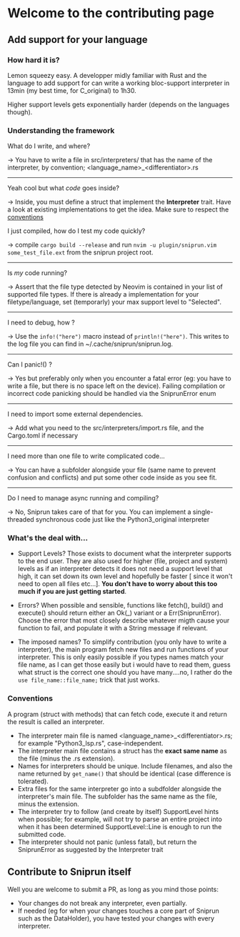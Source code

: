 # Welcome to the contributing page

## Add support for your language

### How hard it is?

Lemon squeezy easy. A developper midly familiar with Rust and the language to add support for can write a working bloc-support interpreter in 13min (my best time, for C_original) to 1h30.

Higher support levels gets exponentially harder (depends on the languages though).

### Understanding the framework

What do I write, and where?

-> You have to write a file in src/interpreters/ that has the name of the interpreter, by convention; \<language_name\>\_\<differentiator\>.rs

---

Yeah cool but what _code_ goes inside?

-> Inside, you must define a struct that implement the **Interpreter** trait. Have a look at existing implementations to get the idea. Make sure to respect the [conventions](#conventions)

I just compiled, how do I test my code quickly?

-> compile `cargo build --release` and run `nvim -u plugin/sniprun.vim some_test_file.ext` from the sniprun project root.

---

Is _my_ code running?

-> Assert that the file type detected by Neovim is contained in your list of supported file types. If there is already a implementation for your filetype/language, set (temporarly) your max support level to "Selected".

---

I need to debug, how ?

-> Use the `info!("here")` macro instead of `println!("here")`. This writes to the log file you can find in ~/.cache/sniprun/sniprun.log.

---

Can I panic!() ?

-> Yes but preferably only when you encounter a fatal error (eg: you have to write a file, but there is no space left on the device).
Failing compilation or incorrect code panicking should be handled via the SniprunError enum

---

I need to import some external dependencies.

-> Add what you need to the src/interpreters/import.rs file, and the Cargo.toml if necessary

---

I need more than one file to write complicated code...

-> You can have a subfolder alongside your file (same name to prevent confusion and conflicts) and put some other code inside as you see fit.

---

Do I need to manage async running and compiling?

-> No, Sniprun takes care of that for you. You can implement a single-threaded synchronous code just like the Python3_original interpreter

### What's the deal with...

- Support Levels? Those exists to document what the interpreter supports to the end user. They are also used for higher (file, project and system) levels as if an interpreter detects it does not need a support level that high, it can set down its own level and hopefully be faster [ since it won't need to open all files etc...]. **You don't have to worry about this too much if you are just getting started**.

- Errors? When possible and sensible, functions like fetch(), build() and execute() should return either an Ok(\_) variant or a Err(SniprunError). Choose the error that most closely describe whatever migth cause your function to fail, and populate it with a String message if relevant.

* The imposed names? To simplify contribution (you only have to write a interpreter), the main program fetch new files and run functions of your interpreter. This is only easily possible if you types names match your file name, as I can get those easily but i would have to read them, guess what struct is the correct one should you have many....no, I rather do the `use file_name::file_name;` trick that just works.

### Conventions

A program (struct with methods) that can fetch code, execute it and return the result is called an interpreter.

- The interpreter main file is named \<language_name\>\_\<differentiator\>.rs; for example "Python3_lsp.rs", case-independent.
- The interpreter main file contains a struct has the **exact same name** as the file (minus the .rs extension).
- Names for interpreters should be unique. Include filenames, and also the name returned by `get_name()` that should be identical (case difference is tolerated).
- Extra files for the same interpreter go into a subdfolder alongside the interpreter's main file. The subfolder has the same name as the file, minus the extension.
- The interpreter try to follow (and create by itself) SupportLevel hints when possible; for example, will not try to parse an entire project into when it has been determined SupportLevel::Line is enough to run the submitted code.
- The interpreter should not panic (unless fatal), but return the SniprunError as suggested by the Interpreter trait

## Contribute to Sniprun itself

Well you are welcome to submit a PR, as long as you mind those points:

- Your changes do not break any interpreter, even partially.
- If needed (eg for when your changes touches a core part of Sniprun such as the DataHolder), you have tested your changes with every interpreter.
